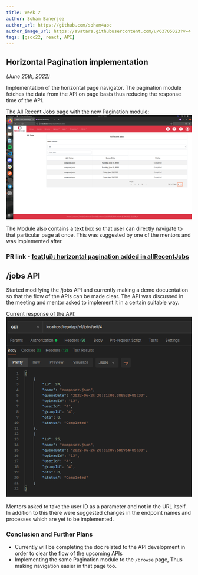 ```yaml
---
title: Week 2
author: Soham Banerjee
author_url: https://github.com/soham4abc
author_image_url: https://avatars.githubusercontent.com/u/63705023?v=4
tags: [gsoc22, react, API]
---
```


<!--
SPDX-License-Identifier: CC-BY-SA-4.0

SPDX-FileCopyrightText: 2022 Soham Banerjee <sohambanerjee4abc@hotmail.com>
-->

## Horizontal Pagination implementation

_(June 25th, 2022)_

Implementation of the horizontal page navigator. The pagination module fetches the data from the API on page basis thus reducing the response time of the API.

The All Recent Jobs page with the new Pagination module: <br/>
![pagination](/img/reactUI/pagination.png)

The Module also contains a text box so that user can directly navigate to that particular page at once.
This was suggested by one of the mentors and was implemented after.

### PR link - [feat(ui): horizontal pagination added in allRecentJobs](https://github.com/fossology/FOSSologyUI/pull/235)

<!--truncate-->

## /jobs API

Started modifying the /jobs API and currently making a demo docuentation so that the flow of the APIs can be made clear. The API was discussed in the meeting and mentor asked to implement it in a certain suitable way.

Current response of the API: <br/>
![jobs_res](/img/reactUI/jobs_res.png)

Mentors asked to take the user ID as a parameter and not in the URL itself. In addition to this there were suggested changes in the endpoint names and processes which are yet to be implemented.

### Conclusion and Further Plans

- Currently will be completing the doc related to the API development in order to clear the flow of the upcoming APIs
- Implementing the same Pagination module to the `/browse` page, Thus making navigation easier in that page too.
